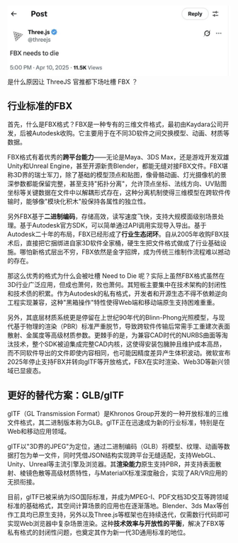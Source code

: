 ![](https://raw.githubusercontent.com/BlairRenaissance/ImageHost/main/20250411151424722.png)
是什么原因让 ThreeJS 官推都下场吐槽 FBX ？

## 行业标准的FBX

首先，什么是FBX格式？FBX是一种专有的三维文件格式，最初由Kaydara公司开发，后被Autodesk收购。它主要用于在不同3D软件之间交换模型、动画、材质等数据。

FBX格式有着优秀的**跨平台能力**——无论是Maya、3DS Max，还是游戏开发双雄Unity和Unreal Engine，甚至开源新贵Blender，都能无缝对接FBX文件。FBX堪称3D界的瑞士军刀，除了基础的模型顶点和贴图，像骨骼动画、灯光摄像机的景深参数都能保留完整，甚至支持"拓扑分离"，允许顶点坐标、法线方向、UV贴图坐标等关键数据在文件中以解耦形式存在，这种分离机制使得三维模型在跨软件传输时，能够像"模块化积木"般保持各属性的独立性。

另外FBX基于**二进制编码**，存储高效，读写速度飞快，支持大规模面级别场景处理。基于Autodesk官方SDK，可以简单通过API调用实现导入导出。基于Autodesk二十年的布局，FBX已经形成了**行业生态闭环**。自从2005年收购FBX技术后，直接把它捆绑进自家3D软件全家桶，硬生生把文件格式做成了行业基础设施。哪怕新格式层出不穷，FBX依然是金字招牌，成为传统三维制作流程难以撼动的存在。

那这么优秀的格式为什么会被吐槽 Need to Die 呢？实际上虽然FBX格式虽然在3D行业广泛应用，但成也萧何，败也萧何。其短板主要集中在技术架构的封闭性和技术债的积累。作为Autodesk的私有格式，开发者和开源生态不得不依赖逆向工程实现兼容，这种"黑箱操作"特性使得Web端和移动端原生支持困难重重。

另外，其底层材质系统更是停留在上世纪90年代的Blinn-Phong光照模型，与现代基于物理的渲染（PBR）标准严重脱节，导致跨软件传输后常需手工重建次表面散射、金属度等高级材质参数。更棘手的是，为兼容CAD时代的NURBS曲面等淘汰技术，整个SDK被迫集成完整CAD内核，这使得安装包臃肿且维护成本高昂，而不同软件导出的文件即使内容相同，也可能因精度差异产生体积波动。微软宣布2025年停止支持FBX并转向glTF等开放格式，FBX在实时渲染、Web3D等新兴领域已显疲态。

  
## 更好的替代方案：GLB/glTF

glTF（GL Transmission Format）是Khronos Group开发的一种开放标准的三维文件格式，其二进制版本称为GLB。glTF正在迅速成为新的行业标准，特别是在Web和移动应用领域。

glTF以"3D界的JPEG"为定位，通过二进制编码（GLB）将模型、纹理、动画等数据打包为单一文件，同时凭借JSON结构实现跨平台无缝适配，支持WebGL、Unity、Unreal等主流引擎及浏览器。其**渲染能力**原生支持PBR，并支持表面散射、棱镜色散等高级材质特性，与MaterialX标准深度融合，实现了AR/VR应用的无损衔接。

目前，glTF已被采纳为ISO国际标准，并成为MPEG-I、PDF文档3D交互等跨领域标准的基础格式，其空间计算场景的应用也在逐渐落地。Blender、3ds Max等创作工具均已原生支持，另外以及Three.js等框架也在持续迭代，仅需数行代码即可实现Web浏览器中复杂场景渲染。这种**技术效率与开放性的平衡**，解决了FBX等私有格式的封闭性问题，也奠定其作为新一代3D通用标准的地位。